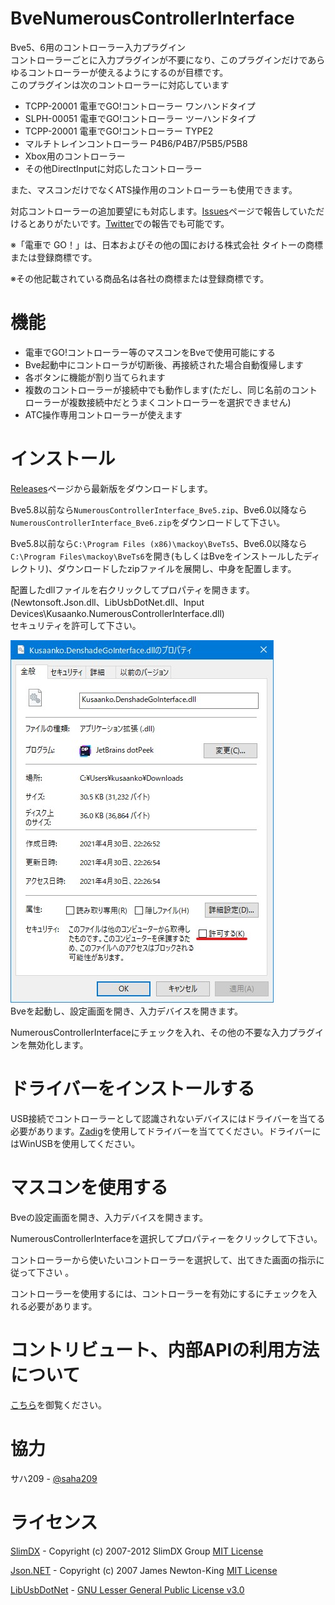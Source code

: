 # BveNumerousControllerInterface
Bve5、6用のコントローラー入力プラグイン  
コントローラーごとに入力プラグインが不要になり、このプラグインだけであらゆるコントローラーが使えるようにするのが目標です。  
このプラグインは次のコントローラーに対応しています

* TCPP-20001 電車でGO!コントローラー ワンハンドタイプ
* SLPH-00051 電車でGO!コントローラー ツーハンドタイプ
* TCPP-20001 電車でGO!コントローラー TYPE2
* マルチトレインコントローラー P4B6/P4B7/P5B5/P5B8
* Xbox用のコントローラー
* その他DirectInputに対応したコントローラー

また、マスコンだけでなくATS操作用のコントローラーも使用できます。

対応コントローラーの追加要望にも対応します。[Issues](https://github.com/kusaanko/BveNumerousControllerInterface/issues)ページで報告していただけるとありがたいです。[Twitter](https://twitter.com/kusaanko)での報告でも可能です。

※「電車で GO！」は、日本およびその他の国における株式会社 タイトーの商標または登録商標です。

※その他記載されている商品名は各社の商標または登録商標です。
# 機能
* 電車でGO!コントローラー等のマスコンをBveで使用可能にする
* Bve起動中にコントローラが切断後、再接続された場合自動復帰します
* 各ボタンに機能が割り当てられます
* 複数のコントローラーが接続中でも動作します(ただし、同じ名前のコントローラーが複数接続中だとうまくコントローラーを選択できません)
* ATC操作専用コントローラーが使えます

# インストール
[Releases](https://github.com/kusaanko/BveNumerousControllerInterface/releases)ページから最新版をダウンロードします。

Bve5.8以前なら`NumerousControllerInterface_Bve5.zip`、Bve6.0以降なら`NumerousControllerInterface_Bve6.zip`をダウンロードして下さい。

Bve5.8以前なら`C:\Program Files (x86)\mackoy\BveTs5`、Bve6.0以降なら`C:\Program Files\mackoy\BveTs6`を開き(もしくはBveをインストールしたディレクトリ)、ダウンロードしたzipファイルを展開し、中身を配置します。

配置したdllファイルを右クリックしてプロパティを開きます。(Newtonsoft.Json.dll、LibUsbDotNet.dll、Input Devices\Kusaanko.NumerousControllerInterface.dll)  
セキュリティを許可して下さい。

![許可](pic/1.jpg)  
Bveを起動し、設定画面を開き、入力デバイスを開きます。

NumerousControllerInterfaceにチェックを入れ、その他の不要な入力プラグインを無効化します。

# ドライバーをインストールする
USB接続でコントローラーとして認識されないデバイスにはドライバーを当てる必要があります。[Zadig](https://zadig.akeo.ie/)を使用してドライバーを当ててください。ドライバーにはWinUSBを使用してください。

# マスコンを使用する
Bveの設定画面を開き、入力デバイスを開きます。

NumerousControllerInterfaceを選択してプロパティーをクリックして下さい。

コントローラーから使いたいコントローラーを選択して、出てきた画面の指示に従って下さい 。

コントローラーを使用するには、コントローラーを有効にするにチェックを入れる必要があります。

# コントリビュート、内部APIの利用方法について
[こちら](https://github.com/kusaanko/BveNumerousControllerInterface/how_to_contribute.md)を御覧ください。

# 協力
サハ209 - [@saha209](https://github.com/saha209)

# ライセンス
[SlimDX](https://github.com/SlimDX/slimdx) - Copyright (c) 2007-2012 SlimDX Group [MIT License](https://github.com/SlimDX/slimdx/blob/master/License.txt)

[Json.NET](https://github.com/JamesNK/Newtonsoft.Json) - Copyright (c) 2007 James Newton-King [MIT License](https://github.com/JamesNK/Newtonsoft.Json/blob/master/LICENSE.md)

[LibUsbDotNet](https://github.com/LibUsbDotNet/LibUsbDotNet) - [GNU Lesser General Public License v3.0](https://github.com/LibUsbDotNet/LibUsbDotNet/blob/master/LICENSE)
